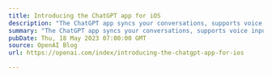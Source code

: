 ```yaml
---
title: Introducing the ChatGPT app for iOS
description: "The ChatGPT app syncs your conversations, supports voice input, and brings our latest model improvements to your fingertips."
summary: "The ChatGPT app syncs your conversations, supports voice input, and brings our latest model improvements to your fingertips."
pubDate: Thu, 18 May 2023 07:00:00 GMT
source: OpenAI Blog
url: https://openai.com/index/introducing-the-chatgpt-app-for-ios

---
```


